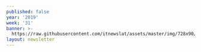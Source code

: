 ```yaml
---
published: false
year: '2019'
week: '31'
banner: >-
  https://raw.githubusercontent.com/itnewslat/assets/master/img/728x90/Banner-Resumen.jpg
layout: newsletter
---
```

